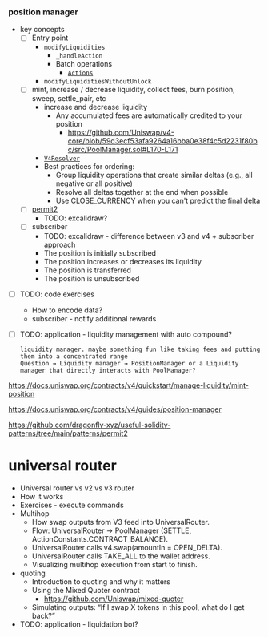 ### position manager

- key concepts
  - [ ] Entry point
    - `modifyLiquidities`
      - `_handleAction`
      - Batch operations
        - [`Actions`](https://github.com/Uniswap/v4-periphery/blob/main/src/libraries/Actions.sol)
    - `modifyLiquiditiesWithoutUnlock`
  - [ ] mint, increase / decrease liquidity, collect fees, burn position, sweep, settle_pair, etc
    - increase and decrease liquidity
      - Any accumulated fees are automatically credited to your position
        - https://github.com/Uniswap/v4-core/blob/59d3ecf53afa9264a16bba0e38f4c5d2231f80bc/src/PoolManager.sol#L170-L171
    - [`V4Resolver`](https://github.com/Uniswap/v4-periphery/blob/main/src/base/DeltaResolver.sol)
    - Best practices for ordering:
      - Group liquidity operations that create similar deltas (e.g., all negative or all positive)
      - Resolve all deltas together at the end when possible
      - Use CLOSE_CURRENCY when you can't predict the final delta
  - [ ] [permit2](https://github.com/Uniswap/permit2)
    - TODO: excalidraw?
  - [ ] subscriber
    - TODO: excalidraw - difference between v3 and v4 + subscriber approach
    - The position is initially subscribed
    - The position increases or decreases its liquidity
    - The position is transferred
    - The position is unsubscribed
- [ ] TODO: code exercises
  - How to encode data?
  - subscriber - notify additional rewards
- [ ] TODO: application - liquidity management with auto compound?

  ```
  liquidity manager. maybe something fun like taking fees and putting them into a concentrated range
  Question → Liquidity manager → PositionManager or a Liquidity manager that directly interacts with PoolManager?
  ```

https://docs.uniswap.org/contracts/v4/quickstart/manage-liquidity/mint-position

https://docs.uniswap.org/contracts/v4/guides/position-manager

https://github.com/dragonfly-xyz/useful-solidity-patterns/tree/main/patterns/permit2

# universal router

- Universal router vs v2 vs v3 router
- How it works
- Exercises - execute commands
- Multihop
  - How swap outputs from V3 feed into UniversalRouter.
  - Flow: UniversalRouter → PoolManager (SETTLE, ActionConstants.CONTRACT_BALANCE).
  - UniversalRouter calls v4.swap(amountIn = OPEN_DELTA).
  - UniversalRouter calls TAKE_ALL to the wallet address.
  - Visualizing multihop execution from start to finish.
- quoting
  - Introduction to quoting and why it matters
  - Using the Mixed Quoter contract
    - https://github.com/Uniswap/mixed-quoter
  - Simulating outputs: “If I swap X tokens in this pool, what do I get back?”
- TODO: application - liquidation bot?
